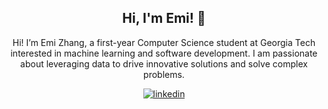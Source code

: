 <div align="center">
<h2> Hi, I'm Emi! 👋 </h2>

Hi! I’m Emi Zhang, a first-year Computer Science student at Georgia Tech interested in machine learning and software development. I am passionate about leveraging data to drive innovative solutions and solve complex problems.
<br />

<a href="https://www.linkedin.com/in/emyik/" target="_blank">
<img src=https://img.shields.io/badge/linkedin-%2300acee.svg?color=405DE6&style=for-the-badge&logo=linkedin&logoColor=white alt=linkedin style="margin-bottom: 5px;" />
</a>

<br />
<br />
</div>

<!--
**emyik/emyik** is a ✨ _special_ ✨ repository because its `README.md` (this file) appears on your GitHub profile.

Here are some ideas to get you started:

- 🔭 I’m currently working on ...
- 🌱 I’m currently learning ...
- 👯 I’m looking to collaborate on ...
- 🤔 I’m looking for help with ...
- 💬 Ask me about ...
- 📫 How to reach me: ...
- 😄 Pronouns: ...
- ⚡ Fun fact: ...
-->
